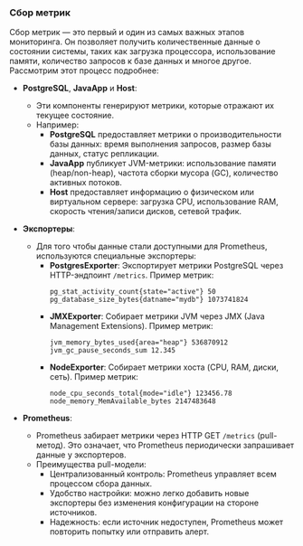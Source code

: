 ### **Сбор метрик**

Сбор метрик — это первый и один из самых важных этапов мониторинга. Он позволяет получить количественные данные о состоянии системы, таких как загрузка процессора, использование памяти, количество запросов к базе данных и многое другое. Рассмотрим этот процесс подробнее:

- **PostgreSQL**, **JavaApp** и **Host**:
  - Эти компоненты генерируют метрики, которые отражают их текущее состояние.
  - Например:
    - **PostgreSQL** предоставляет метрики о производительности базы данных: время выполнения запросов, размер базы данных, статус репликации.
    - **JavaApp** публикует JVM-метрики: использование памяти (heap/non-heap), частота сборки мусора (GC), количество активных потоков.
    - **Host** предоставляет информацию о физическом или виртуальном сервере: загрузка CPU, использование RAM, скорость чтения/записи дисков, сетевой трафик.

- **Экспортеры**:
  - Для того чтобы данные стали доступными для Prometheus, используются специальные экспортеры:
    - **PostgresExporter**: Экспортирует метрики PostgreSQL через HTTP-эндпоинт `/metrics`. Пример метрик:
      ```plaintext
      pg_stat_activity_count{state="active"} 50
      pg_database_size_bytes{datname="mydb"} 1073741824
      ```
    - **JMXExporter**: Собирает метрики JVM через JMX (Java Management Extensions). Пример метрик:
      ```plaintext
      jvm_memory_bytes_used{area="heap"} 536870912
      jvm_gc_pause_seconds_sum 12.345
      ```
    - **NodeExporter**: Собирает метрики хоста (CPU, RAM, диски, сеть). Пример метрик:
      ```plaintext
      node_cpu_seconds_total{mode="idle"} 123456.78
      node_memory_MemAvailable_bytes 2147483648
      ```

- **Prometheus**:
  - Prometheus забирает метрики через HTTP GET `/metrics` (pull-метод). Это означает, что Prometheus периодически запрашивает данные у экспортеров.
  - Преимущества pull-модели:
    - Централизованный контроль: Prometheus управляет всем процессом сбора данных.
    - Удобство настройки: можно легко добавить новые экспортеры без изменения конфигурации на стороне источников.
    - Надежность: если источник недоступен, Prometheus может повторить попытку или отправить алерт.

